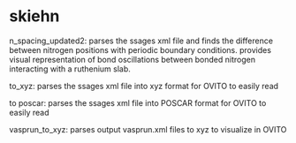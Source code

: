 # skiehn
n_spacing_updated2:
parses the ssages xml file and finds the difference between nitrogen positions with periodic boundary conditions. provides visual representation of bond oscillations between bonded nitrogen interacting with a ruthenium slab.

to_xyz:
parses the ssages xml file into xyz format for OVITO to easily read

to poscar:
parses the ssages xml file into POSCAR format for OVITO to easily read

vasprun_to_xyz:
parses output vasprun.xml files to xyz to visualize in OVITO
